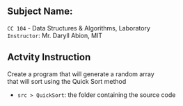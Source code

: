 ## Subject Name:

`CC 104` - Data Structures & Algorithms, Laboratory  
`Instructor`: Mr. Daryll Abion, MIT

## Actvity Instruction

Create a program that will generate a random array  
that will sort using the Quick Sort method

- `src > QuickSort`: the folder containing the source code

